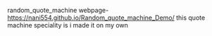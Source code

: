 random_quote_machine webpage-  https://nani554.github.io/Random_quote_machine_Demo/
this quote machine speciality is i made it on my own 
